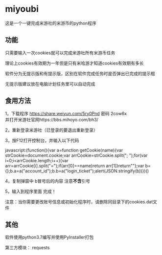 # miyoubi
这是一个一键完成米游社的米游币的python程序

## 功能

只需要输入一次cookies就可以完成米游社所有米游币任务  

理论上cookies有效期为一年但是只有米哈游才知道cookies有效期有多长  

软件分为无提示版和有提示版，区别在软件完成任务时是否弹出已完成的提示框  

无提示版建议放在电脑计划任务里可以自动完成

## 食用方法

1，下载程序 https://share.weiyun.com/5ry0Pnd 密码 2cow6x  
并打开米游社官网https://bbs.mihoyo.com/bh3/

2，重新登录米游社（已登录的要退出重新登录）  

3，按F12打开控制台，并输入以下代码  

javascript:(function(){var a=function getCookie(name){var strCookie=document.cookie;var arrCookie=strCookie.split("; ");for(var i=0;i<arrCookie.length;i++){var arr=arrCookie[i].split("=");if(arr[0]==name)return arr[1]}return""};var b={};b.a=a("account_id");b.b=a("login_ticket");alert(JSON.stringify(b))})()  

4，复制弹窗中 b冒号后的内容 注意**不含**引号  

5，输入到程序里面 完成！  

注意：当你需要更改账号信息或初始化程序时，请删除同目录下的cookies.dat文件

## 其他

软件使用python3.7编写并使用PyInstaller打包

第三方模块：  requests
